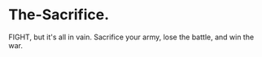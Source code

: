 # The-Sacrifice.
FIGHT, but it's all in vain. Sacrifice your army, lose the battle, and win the war.
